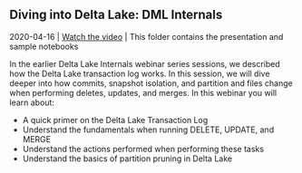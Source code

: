 ## Diving into Delta Lake: DML Internals

2020-04-16 | [Watch the video](https://www.youtube.com/watch?v=7ewmcdrylsA) | This folder contains the presentation and sample notebooks

In the earlier Delta Lake Internals webinar series sessions, we described how the Delta Lake transaction log works. In this session, we will dive deeper into how commits, snapshot isolation, and partition and files change when performing deletes, updates, and merges. In this webinar you will learn about:

* A quick primer on the Delta Lake Transaction Log
* Understand the fundamentals when running DELETE, UPDATE, and MERGE
* Understand the actions performed when performing these tasks
* Understand the basics of partition pruning in Delta Lake
